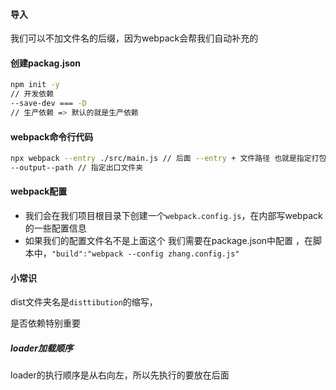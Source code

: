#### 导入

我们可以不加文件名的后缀，因为webpack会帮我们自动补充的

#### 创建packag.json

```bash
npm init -y
// 开发依赖
--save-dev === -D
// 生产依赖 => 默认的就是生产依赖
```

#### webpack命令行代码

```bash
npx webpack --entry ./src/main.js // 后面 --entry + 文件路径 也就是指定打包入口
--output--path // 指定出口文件夹
```

#### webpack配置

- 我们会在我们项目根目录下创建一个`webpack.config.js`，在内部写webpack的一些配置信息
- 如果我们的配置文件名不是上面这个 我们需要在package.json中配置 ，在脚本中，`"build":"webpack --config zhang.config.js"`

#### 小常识

dist文件夹名是`disttibution`的缩写，

是否依赖特别重要

##### loader加载顺序

loader的执行顺序是从右向左，所以先执行的要放在后面